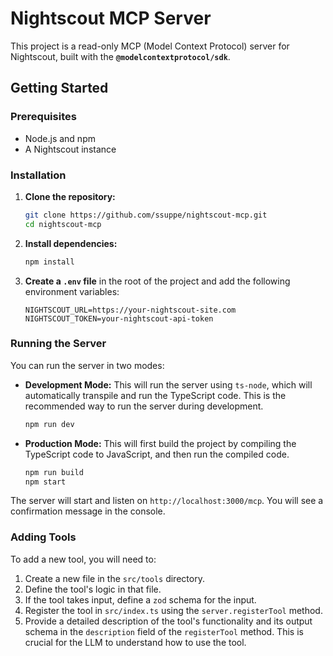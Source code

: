 # Nightscout MCP Server

This project is a read-only MCP (Model Context Protocol) server for Nightscout, built with the **`@modelcontextprotocol/sdk`**.

## Getting Started

### Prerequisites

*   Node.js and npm
*   A Nightscout instance

### Installation

1.  **Clone the repository:**
    ```bash
    git clone https://github.com/ssuppe/nightscout-mcp.git
    cd nightscout-mcp
    ```
2.  **Install dependencies:**
    ```bash
    npm install
    ```
5.  **Create a `.env` file** in the root of the project and add the following environment variables:
    ```
    NIGHTSCOUT_URL=https://your-nightscout-site.com
    NIGHTSCOUT_TOKEN=your-nightscout-api-token
    ```

### Running the Server

You can run the server in two modes:

*   **Development Mode:** This will run the server using `ts-node`, which will automatically transpile and run the TypeScript code. This is the recommended way to run the server during development.
    ```bash
    npm run dev
    ```
*   **Production Mode:** This will first build the project by compiling the TypeScript code to JavaScript, and then run the compiled code.
    ```bash
    npm run build
    npm start
    ```

The server will start and listen on `http://localhost:3000/mcp`. You will see a confirmation message in the console.

### Adding Tools

To add a new tool, you will need to:

1.  Create a new file in the `src/tools` directory.
2.  Define the tool's logic in that file.
3.  If the tool takes input, define a `zod` schema for the input.
4.  Register the tool in `src/index.ts` using the `server.registerTool` method.
5.  Provide a detailed description of the tool's functionality and its output schema in the `description` field of the `registerTool` method. This is crucial for the LLM to understand how to use the tool.